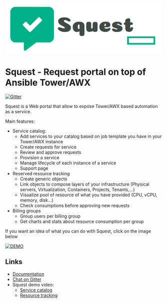 <p align="center">
    <img src="docs/images/squest_full_logo.png">
</p>

# Squest - Request portal on top of Ansible Tower/AWX

[![Gitter](https://badges.gitter.im/gitterHQ/gitter.svg)](https://gitter.im/HewlettPackard/squest)

Squest is a Web portal that allow to expose Tower/AWX based automation as a service.

Main features:

- Service catalog:
  - Add services to your catalog based on job template you have in your Tower/AWX instance
  - Create requests for service
  - Review and approve requests
  - Provision a service
  - Manage lifecycle of each instance of a service
  - Support page
- Reserved resource tracking
  - Create generic objects
  - Link objects to compose layers of your infrastructure (Physical servers, Virtualization, Containers, Projects, Tenants,...)
  - Visualize pool of resource of what you have provided (CPU, vCPU, memory, disk...)
  - Check consumptions before approving new requests
- Billing groups 
  - Group users per billing group
  - Get charts and stats about resource consumption per group

If you want an idea of what you can do with Squest, click on the image below

[![DEMO](https://img.youtube.com/vi/ZfTjS1t7X74/maxresdefault.jpg)](https://www.youtube.com/watch?v=ZfTjS1t7X74)

## Links

- [Documentation](https://hewlettpackard.github.io/squest/latest)
- [Chat on Gitter](https://gitter.im/HewlettPackard/squest)
- Squest demo video:
  - [Service catalog](https://www.youtube.com/watch?v=ZfTjS1t7X74)
  - [Resource tracking](https://www.youtube.com/watch?v=KxJbYxnR5Ug)
